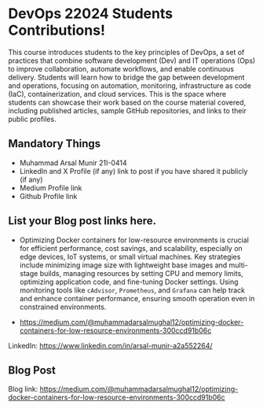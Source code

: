 # DevOps 22024 Students Contributions! 

This course introduces students to the key principles of DevOps, a set of practices that combine software development (Dev) and IT operations (Ops) to improve collaboration, automate workflows, and enable continuous delivery. Students will learn how to bridge the gap between development and operations, focusing on automation, monitoring, infrastructure as code (IaC), containerization, and cloud services. This is the space where students can showcase their work based on the course material covered, including published articles, sample GitHub repositories, and links to their public profiles.

## Mandatory Things
- Muhammad Arsal Munir 21I-0414
- LinkedIn and X Profile (if any) link to post if you have shared it publicly (if any)
- Medium Profile link
- Github Profile link

## List your Blog post links here.
- Optimizing Docker containers for low-resource environments is crucial for efficient performance, cost savings, and scalability, especially on edge devices, IoT systems, or small virtual machines. Key strategies include minimizing image size with lightweight base images and multi-stage builds, managing resources by setting CPU and memory limits, optimizing application code, and fine-tuning Docker settings. Using monitoring tools like `cAdvisor`, `Prometheus`, and `Grafana` can help track and enhance container performance, ensuring smooth operation even in constrained environments.

- https://medium.com/@muhammadarsalmughal12/optimizing-docker-containers-for-low-resource-environments-300ccd91b06c


LinkedIn: https://www.linkedin.com/in/arsal-munir-a2a552264/


## Blog Post
Blog link: https://medium.com/@muhammadarsalmughal12/optimizing-docker-containers-for-low-resource-environments-300ccd91b06c





